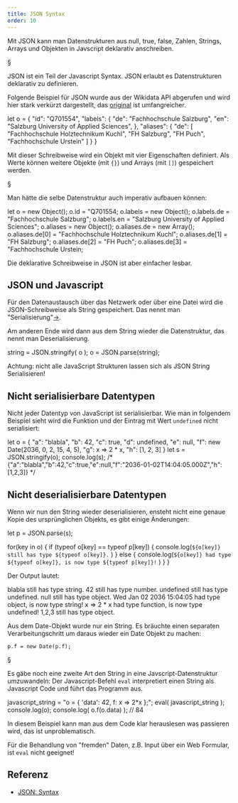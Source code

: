```yaml
---
title: JSON Syntax
order: 10
---
```


Mit JSON kann man Datenstrukturen aus null, true, false, Zahlen, Strings,
Arrays und Objekten in Javscript deklarativ anschreiben.

§

JSON ist ein Teil der Javascript Syntax. JSON erlaubt es Datenstrukturen
deklarativ zu definieren.

Folgende Beispiel für JSON wurde aus der Wikidata API abgerufen
und wird hier stark verkürzt dargestellt,
das [original](https://www.wikidata.org/w/rest.php/wikibase/v0/entities/items/Q701554) ist umfangreicher.

<javascript caption="JSON Beispiel">
let o = {
  "id": "Q701554",
  "labels": {
    "de": "Fachhochschule Salzburg",
    "en": "Salzburg University of Applied Sciences",
  },
  "aliases": {
    "de": [
      "Fachhochschule Holztechnikum Kuchl",
      "FH Salzburg",
      "FH Puch",
      "Fachhochschule Urstein"
    ]
  }
}
</javascript>

Mit dieser Schreibweise wird ein Objekt mit vier Eigenschaften definiert.
Als Werte können weitere Objekte (mit `{}`) und Arrays (mit `[]`) gespeichert werden.


§

Man hätte die selbe Datenstruktur auch imperativ aufbauen können:

<javascript caption="ohne JSON">
let o = new Object();
o.id = "Q701554;
o.labels = new Object();
o.labels.de =  "Fachhochschule Salzburg";
o.labels.en =  "Salzburg University of Applied Sciences";
o.aliases = new Object();
o.aliases.de = new Array();
o.aliases.de[0] = "Fachhochschule Holztechnikum Kuchl";
o.aliases.de[1] = "FH Salzburg";
o.aliases.de[2] = "FH Puch";
o.aliases.de[3] = "Fachhochschule Urstein;
</javascript>

Die deklarative Schreibweise in JSON ist aber einfacher lesbar.

## JSON und Javascript

Für den Datenaustausch über das Netzwerk oder über eine Datei
wird die JSON-Schreibweise als String gespeichert. Das nennt man
"Serialisierung"[&rarr;](http://de.wikipedia.org/wiki/Serialisierung).

Am anderen Ende wird dann aus dem String wieder die Datenstruktur,
das nennt man Deserialisierung.

<javascript caption="(De)Serialisierung von JSON">
string = JSON.stringify( o );
o      = JSON.parse(string);
</javascript>

Achtung: nicht alle JavaScript Strukturen lassen sich als JSON String Serialisieren!

## Nicht serialisierbare Datentypen


Nicht jeder Datentyp von JavaScript ist serialisierbar.
Wie man in folgendem Beispiel sieht wird die Funktion
und der Eintrag mit Wert `undefined` nicht serialisiert:

<javascript caption="Serialisieren">
let o = {
  "a": "blabla",
  "b": 42,
  "c": true,
  "d": undefined,
  "e": null,
  "f": new Date(2036, 0, 2, 15, 4, 5),
  "g": x => 2 * x,
  "h": [1, 2, 3]
}
let s = JSON.stringify(o);
console.log(s);
/*
{"a":"blabla","b":42,"c":true,"e":null,"f":"2036-01-02T14:04:05.000Z","h":[1,2,3]}
*/
</javascript>


## Nicht deserialisierbare Datentypen

Wenn wir nun den String wieder deserialisieren, ensteht nicht
eine genaue Kopie des ursprünglichen Objekts, es gibt einige Änderungen:

<javascript caption="Deserialisieren">
let p = JSON.parse(s);

for(key in o) {
  if (typeof o[key] == typeof p[key]) {
    console.log(`${o[key]} still has type ${typeof o[key]}.` )
  } else {
    console.log(`${o[key]} had type ${typeof o[key]}, is now type ${typeof p[key]}!` )
  }
}
</javascript>

Der Output lautet:

<plain>
blabla still has type string.
42 still has type number.
undefined still has type undefined.
null still has type object.
Wed Jan 02 2036 15:04:05 had type object, is now type string!
x => 2 * x had type function, is now type undefined!
1,2,3 still has type object.
</plain>


Aus dem Date-Objekt wurde nur ein String. Es bräuchte einen
separaten Verarbeitungschritt um daraus wieder ein Date Objekt zu machen:

`p.f = new Date(p.f);`


§

Es gäbe noch eine zweite Art den String in eine Javscript-Datenstruktur
umzuwandeln: Der Javascript-Befehl `eval` interpretiert einen String
als Javascript Code und führt das Programm aus.

<javascript caption="eval">
javascript_string = "o = { 'data': 42, f: x => 2*x };";
eval( javascript_string );
console.log(o);
console.log( o.f(o.data) );  // 84
</javascript>

In diesem Beispiel kann man aus dem Code klar herauslesen was passieren wird,
das ist unproblematisch.

Für die Behandlung von "fremden" Daten, z.B. Input über ein Web Formular, ist `eval`
nicht geeignet!


## Referenz

* [JSON: Syntax](http://json.org/json-de.html)


